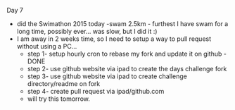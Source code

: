 Day 7

* did the Swimathon 2015 today -swam 2.5km - furthest I have swam for a long time, possibly ever... was slow, but I did it :)
* I am away in 2 weeks time, so I need to setup a way to pull request without using a PC...
  * step 1- setup hourly cron to rebase my fork and update it on github - DONE
  * step 2- use github website via ipad to create the days challenge fork 
  * step 3- use github website via ipad to create challenge directory/readme on fork
  * step 4- create pull request via ipad/github.com
  * will try this tomorrow.